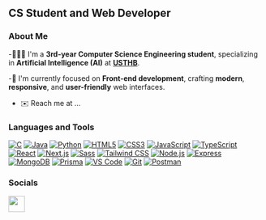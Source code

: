 CS Student and Web Developer
----------------------------
### About Me


-🧑🏻‍🎓 I'm a **3rd-year Computer Science Engineering student**, specializing in **Artificial Intelligence (AI)** at [**USTHB**](https://your-link.com).


-🎯 I'm currently focused on **Front-end development**, crafting **modern**, **responsive**, and **user-friendly** web interfaces.
- ✉️ Reach me at ...



### Languages and Tools


<p align="left">

[![C](https://img.shields.io/badge/C-A8B9CC?logo=c&logoColor=white)](https://docs.microsoft.com/en-us/cpp/?view=msvc-170)
[![Java](https://img.shields.io/badge/Java-007396?logo=java&logoColor=white)](https://docs.oracle.com/en/java/)
[![Python](https://img.shields.io/badge/Python-3776AB?logo=python&logoColor=white)](https://www.python.org/doc/)
[![HTML5](https://img.shields.io/badge/HTML5-E34F26?logo=html5&logoColor=white)](https://developer.mozilla.org/en-US/docs/Web/HTML)
[![CSS3](https://img.shields.io/badge/CSS3-1572B6?logo=css3&logoColor=white)](https://developer.mozilla.org/en-US/docs/Web/CSS)
[![JavaScript](https://img.shields.io/badge/JavaScript-F7DF1E?logo=javascript&logoColor=black)](https://developer.mozilla.org/en-US/docs/Web/JavaScript)
[![TypeScript](https://img.shields.io/badge/TypeScript-3178C6?logo=typescript&logoColor=white)](https://www.typescriptlang.org/)
[![React](https://img.shields.io/badge/React-61DAFB?logo=react&logoColor=black)](https://react.dev/)
[![Next.js](https://img.shields.io/badge/Next.js-000000?logo=next.js&logoColor=white)](https://nextjs.org/)
[![Sass](https://img.shields.io/badge/Sass-CC6699?logo=sass&logoColor=white)](https://sass-lang.com/)
[![Tailwind CSS](https://img.shields.io/badge/Tailwind_CSS-38B2AC?logo=tailwindcss&logoColor=white)](https://tailwindcss.com/)
[![Node.js](https://img.shields.io/badge/Node.js-339933?logo=node.js&logoColor=white)](https://nodejs.org/en/)
[![Express](https://img.shields.io/badge/Express-000000?logo=express&logoColor=white)](https://expressjs.com/)
[![MongoDB](https://img.shields.io/badge/MongoDB-47A248?logo=mongodb&logoColor=white)](https://www.mongodb.com/)
[![Prisma](https://img.shields.io/badge/Prisma-2D3748?logo=prisma&logoColor=white)](https://www.prisma.io/)
[![VS Code](https://img.shields.io/badge/VS_Code-0078d7?logo=visualstudiocode&logoColor=white)](https://code.visualstudio.com/)
[![Git](https://img.shields.io/badge/Git-F05032?logo=git&logoColor=white)](https://git-scm.com/)
[![Postman](https://img.shields.io/badge/Postman-FF6C37?logo=postman&logoColor=white)](https://www.postman.com/)





</p>


### Socials

<p align="left"> <a href="https://discord.com/users/abdelhakim7655" target="_blank" rel="noreferrer"> <picture> <source media="(prefers-color-scheme: dark)" srcset="https://raw.githubusercontent.com/danielcranney/readme-generator/main/public/icons/socials/discord-dark.svg" /> <source media="(prefers-color-scheme: light)" srcset="https://raw.githubusercontent.com/danielcranney/readme-generator/main/public/icons/socials/discord.svg" /> <img src="https://raw.githubusercontent.com/danielcranney/readme-generator/main/public/icons/socials/discord.svg" width="32" height="32" /> </picture> </a></p>



